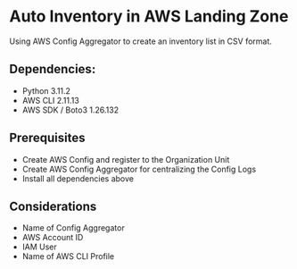 # Auto Inventory in AWS Landing Zone
Using AWS Config Aggregator to create an inventory list in CSV format.

## Dependencies:
- Python 3.11.2
- AWS CLI 2.11.13
- AWS SDK / Boto3 1.26.132

## Prerequisites
- Create AWS Config and register to the Organization Unit
- Create AWS Config Aggregator for centralizing the Config Logs
- Install all dependencies above

## Considerations
- Name of Config Aggregator
- AWS Account ID
- IAM User
- Name of AWS CLI Profile
